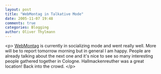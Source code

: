 ```yaml
---
layout: post
title: "WebMontag in Talkative Mode"
date: 2005-11-07 19:48
comments: true
categories: Blogging
author: Oliver Thylmann
---
```



&lt;p&gt;
[WebMontag](http://www.webmontag.de/doku.php) is currently in socializing mode and went really well. More will be to report tomorrow morning but in general I am happy. People are already talking about the next one and it's nice to see so many interesting people gathered together in Cologne. Hallmackenreuther was a great location! Back into the crowd.
&lt;/p&gt;


